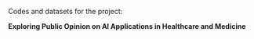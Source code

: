 Codes and datasets for the project:

**Exploring Public Opinion on AI Applications in Healthcare and Medicine**
